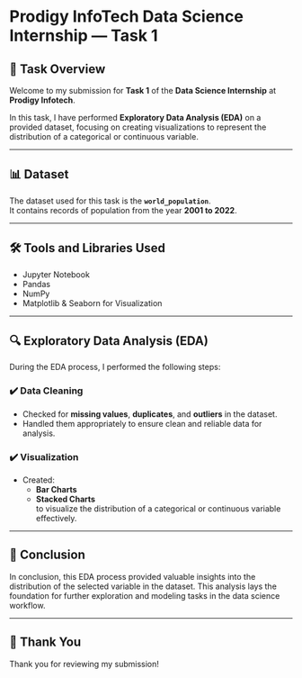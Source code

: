# Prodigy InfoTech Data Science Internship — Task 1

## 📄 Task Overview
Welcome to my submission for **Task 1** of the **Data Science Internship** at **Prodigy Infotech**.  

In this task, I have performed **Exploratory Data Analysis (EDA)** on a provided dataset, focusing on creating visualizations to represent the distribution of a categorical or continuous variable.

---

## 📊 Dataset
The dataset used for this task is the **`world_population`**.  
It contains records of population from the year **2001 to 2022**.

---

## 🛠️ Tools and Libraries Used
- Jupyter Notebook
- Pandas
- NumPy
- Matplotlib & Seaborn for Visualization

---

## 🔍 Exploratory Data Analysis (EDA)
During the EDA process, I performed the following steps:

### ✔️ Data Cleaning
- Checked for **missing values**, **duplicates**, and **outliers** in the dataset.
- Handled them appropriately to ensure clean and reliable data for analysis.

### ✔️ Visualization
- Created:
  - **Bar Charts**
  - **Stacked Charts**  
to visualize the distribution of a categorical or continuous variable effectively.

---

## 📌 Conclusion
In conclusion, this EDA process provided valuable insights into the distribution of the selected variable in the dataset. This analysis lays the foundation for further exploration and modeling tasks in the data science workflow.

---

## 🙏 Thank You
Thank you for reviewing my submission!
